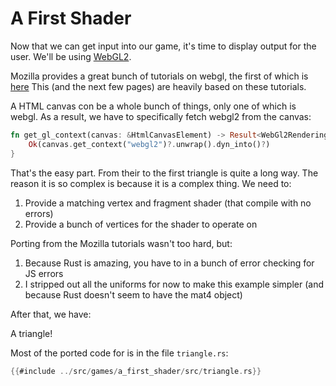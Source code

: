 # A First Shader

Now that we can get input into our game, it's time to display output
for the user. We'll be using 
[WebGL2](https://www.khronos.org/registry/webgl/specs/latest/2.0/).

Mozilla provides a great bunch of tutorials on webgl, the first of which is
[here](https://developer.mozilla.org/en-US/docs/Web/API/WebGL_API/Tutorial/Getting_started_with_WebGL)
This (and the next few pages) are heavily based on these tutorials.

A HTML canvas con be a whole bunch of things, only one of which is
webgl. As a result, we have to specifically fetch webgl2 from the canvas:
```rust
fn get_gl_context(canvas: &HtmlCanvasElement) -> Result<WebGl2RenderingContext, JsValue> {
    Ok(canvas.get_context("webgl2")?.unwrap().dyn_into()?)
}
```

That's the easy part. From their to the first triangle is quite a long
way. The reason it is so complex is because it is a complex thing. We
need to:
1. Provide a matching vertex and fragment shader (that compile with no errors)
2. Provide a bunch of vertices for the shader to operate on

Porting from the Mozilla tutorials wasn't too hard, but:
1. Because Rust is amazing, you have to in a bunch of error checking for JS errors
2. I stripped out all the uniforms for now to make this example simpler (and because Rust doesn't seem to have the mat4 object)

After that, we have:

<canvas id="a_first_shader"></canvas>

A triangle!

Most of the ported code for is in the file `triangle.rs`:
```rust
{{#include ../src/games/a_first_shader/src/triangle.rs}}
```

